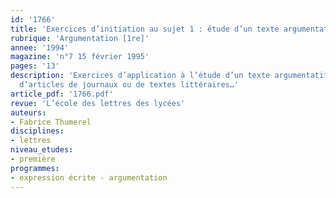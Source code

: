 ```yaml
---
id: '1766'
title: 'Exercices d’initiation au sujet 1 : étude d’un texte argumentatif'
rubrique: 'Argumentation [1re]'
annee: '1994'
magazine: 'n°7 15 février 1995'
pages: '13'
description: 'Exercices d’application à l’étude d’un texte argumentatif à partir
  d’articles de journaux ou de textes littéraires…'
article_pdf: '1766.pdf'
revue: 'L’école des lettres des lycées'
auteurs:
- Fabrice Thumerel
disciplines:
- lettres
niveau_etudes:
- première
programmes:
- expression écrite - argumentation
---
```

